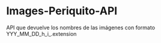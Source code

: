 # Images-Periquito-API
API que devuelve los nombres de las imágenes con formato YYY_MM_DD_h_i_.extension
